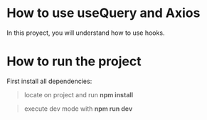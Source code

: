 # How to use useQuery and Axios

In this proyect, you will understand how to use hooks.

# How to run the project

First install all dependencies:

> locate on project and run **npm install**

> execute dev mode with **npm run dev**
